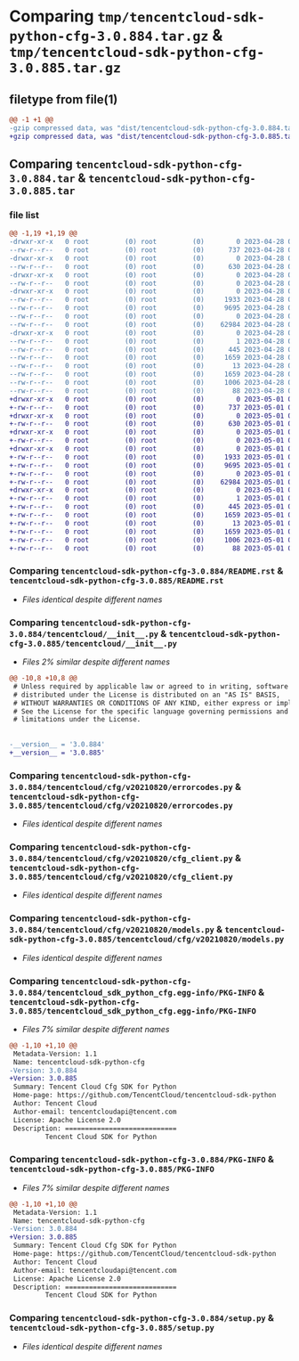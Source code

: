 # Comparing `tmp/tencentcloud-sdk-python-cfg-3.0.884.tar.gz` & `tmp/tencentcloud-sdk-python-cfg-3.0.885.tar.gz`

## filetype from file(1)

```diff
@@ -1 +1 @@
-gzip compressed data, was "dist/tencentcloud-sdk-python-cfg-3.0.884.tar", last modified: Fri Apr 28 02:08:04 2023, max compression
+gzip compressed data, was "dist/tencentcloud-sdk-python-cfg-3.0.885.tar", last modified: Mon May  1 00:31:27 2023, max compression
```

## Comparing `tencentcloud-sdk-python-cfg-3.0.884.tar` & `tencentcloud-sdk-python-cfg-3.0.885.tar`

### file list

```diff
@@ -1,19 +1,19 @@
-drwxr-xr-x   0 root         (0) root         (0)        0 2023-04-28 02:08:04.000000 tencentcloud-sdk-python-cfg-3.0.884/
--rw-r--r--   0 root         (0) root         (0)      737 2023-04-28 02:08:04.000000 tencentcloud-sdk-python-cfg-3.0.884/README.rst
-drwxr-xr-x   0 root         (0) root         (0)        0 2023-04-28 02:08:04.000000 tencentcloud-sdk-python-cfg-3.0.884/tencentcloud/
--rw-r--r--   0 root         (0) root         (0)      630 2023-04-28 02:08:04.000000 tencentcloud-sdk-python-cfg-3.0.884/tencentcloud/__init__.py
-drwxr-xr-x   0 root         (0) root         (0)        0 2023-04-28 02:08:04.000000 tencentcloud-sdk-python-cfg-3.0.884/tencentcloud/cfg/
--rw-r--r--   0 root         (0) root         (0)        0 2023-04-28 02:08:04.000000 tencentcloud-sdk-python-cfg-3.0.884/tencentcloud/cfg/__init__.py
-drwxr-xr-x   0 root         (0) root         (0)        0 2023-04-28 02:08:04.000000 tencentcloud-sdk-python-cfg-3.0.884/tencentcloud/cfg/v20210820/
--rw-r--r--   0 root         (0) root         (0)     1933 2023-04-28 02:08:04.000000 tencentcloud-sdk-python-cfg-3.0.884/tencentcloud/cfg/v20210820/errorcodes.py
--rw-r--r--   0 root         (0) root         (0)     9695 2023-04-28 02:08:04.000000 tencentcloud-sdk-python-cfg-3.0.884/tencentcloud/cfg/v20210820/cfg_client.py
--rw-r--r--   0 root         (0) root         (0)        0 2023-04-28 02:08:04.000000 tencentcloud-sdk-python-cfg-3.0.884/tencentcloud/cfg/v20210820/__init__.py
--rw-r--r--   0 root         (0) root         (0)    62984 2023-04-28 02:08:04.000000 tencentcloud-sdk-python-cfg-3.0.884/tencentcloud/cfg/v20210820/models.py
-drwxr-xr-x   0 root         (0) root         (0)        0 2023-04-28 02:08:04.000000 tencentcloud-sdk-python-cfg-3.0.884/tencentcloud_sdk_python_cfg.egg-info/
--rw-r--r--   0 root         (0) root         (0)        1 2023-04-28 02:08:04.000000 tencentcloud-sdk-python-cfg-3.0.884/tencentcloud_sdk_python_cfg.egg-info/dependency_links.txt
--rw-r--r--   0 root         (0) root         (0)      445 2023-04-28 02:08:04.000000 tencentcloud-sdk-python-cfg-3.0.884/tencentcloud_sdk_python_cfg.egg-info/SOURCES.txt
--rw-r--r--   0 root         (0) root         (0)     1659 2023-04-28 02:08:04.000000 tencentcloud-sdk-python-cfg-3.0.884/tencentcloud_sdk_python_cfg.egg-info/PKG-INFO
--rw-r--r--   0 root         (0) root         (0)       13 2023-04-28 02:08:04.000000 tencentcloud-sdk-python-cfg-3.0.884/tencentcloud_sdk_python_cfg.egg-info/top_level.txt
--rw-r--r--   0 root         (0) root         (0)     1659 2023-04-28 02:08:04.000000 tencentcloud-sdk-python-cfg-3.0.884/PKG-INFO
--rw-r--r--   0 root         (0) root         (0)     1006 2023-04-28 02:08:04.000000 tencentcloud-sdk-python-cfg-3.0.884/setup.py
--rw-r--r--   0 root         (0) root         (0)       88 2023-04-28 02:08:04.000000 tencentcloud-sdk-python-cfg-3.0.884/setup.cfg
+drwxr-xr-x   0 root         (0) root         (0)        0 2023-05-01 00:31:27.000000 tencentcloud-sdk-python-cfg-3.0.885/
+-rw-r--r--   0 root         (0) root         (0)      737 2023-05-01 00:31:27.000000 tencentcloud-sdk-python-cfg-3.0.885/README.rst
+drwxr-xr-x   0 root         (0) root         (0)        0 2023-05-01 00:31:27.000000 tencentcloud-sdk-python-cfg-3.0.885/tencentcloud/
+-rw-r--r--   0 root         (0) root         (0)      630 2023-05-01 00:31:27.000000 tencentcloud-sdk-python-cfg-3.0.885/tencentcloud/__init__.py
+drwxr-xr-x   0 root         (0) root         (0)        0 2023-05-01 00:31:27.000000 tencentcloud-sdk-python-cfg-3.0.885/tencentcloud/cfg/
+-rw-r--r--   0 root         (0) root         (0)        0 2023-05-01 00:31:27.000000 tencentcloud-sdk-python-cfg-3.0.885/tencentcloud/cfg/__init__.py
+drwxr-xr-x   0 root         (0) root         (0)        0 2023-05-01 00:31:27.000000 tencentcloud-sdk-python-cfg-3.0.885/tencentcloud/cfg/v20210820/
+-rw-r--r--   0 root         (0) root         (0)     1933 2023-05-01 00:31:27.000000 tencentcloud-sdk-python-cfg-3.0.885/tencentcloud/cfg/v20210820/errorcodes.py
+-rw-r--r--   0 root         (0) root         (0)     9695 2023-05-01 00:31:27.000000 tencentcloud-sdk-python-cfg-3.0.885/tencentcloud/cfg/v20210820/cfg_client.py
+-rw-r--r--   0 root         (0) root         (0)        0 2023-05-01 00:31:27.000000 tencentcloud-sdk-python-cfg-3.0.885/tencentcloud/cfg/v20210820/__init__.py
+-rw-r--r--   0 root         (0) root         (0)    62984 2023-05-01 00:31:27.000000 tencentcloud-sdk-python-cfg-3.0.885/tencentcloud/cfg/v20210820/models.py
+drwxr-xr-x   0 root         (0) root         (0)        0 2023-05-01 00:31:27.000000 tencentcloud-sdk-python-cfg-3.0.885/tencentcloud_sdk_python_cfg.egg-info/
+-rw-r--r--   0 root         (0) root         (0)        1 2023-05-01 00:31:27.000000 tencentcloud-sdk-python-cfg-3.0.885/tencentcloud_sdk_python_cfg.egg-info/dependency_links.txt
+-rw-r--r--   0 root         (0) root         (0)      445 2023-05-01 00:31:27.000000 tencentcloud-sdk-python-cfg-3.0.885/tencentcloud_sdk_python_cfg.egg-info/SOURCES.txt
+-rw-r--r--   0 root         (0) root         (0)     1659 2023-05-01 00:31:27.000000 tencentcloud-sdk-python-cfg-3.0.885/tencentcloud_sdk_python_cfg.egg-info/PKG-INFO
+-rw-r--r--   0 root         (0) root         (0)       13 2023-05-01 00:31:27.000000 tencentcloud-sdk-python-cfg-3.0.885/tencentcloud_sdk_python_cfg.egg-info/top_level.txt
+-rw-r--r--   0 root         (0) root         (0)     1659 2023-05-01 00:31:27.000000 tencentcloud-sdk-python-cfg-3.0.885/PKG-INFO
+-rw-r--r--   0 root         (0) root         (0)     1006 2023-05-01 00:31:27.000000 tencentcloud-sdk-python-cfg-3.0.885/setup.py
+-rw-r--r--   0 root         (0) root         (0)       88 2023-05-01 00:31:27.000000 tencentcloud-sdk-python-cfg-3.0.885/setup.cfg
```

### Comparing `tencentcloud-sdk-python-cfg-3.0.884/README.rst` & `tencentcloud-sdk-python-cfg-3.0.885/README.rst`

 * *Files identical despite different names*

### Comparing `tencentcloud-sdk-python-cfg-3.0.884/tencentcloud/__init__.py` & `tencentcloud-sdk-python-cfg-3.0.885/tencentcloud/__init__.py`

 * *Files 2% similar despite different names*

```diff
@@ -10,8 +10,8 @@
 # Unless required by applicable law or agreed to in writing, software
 # distributed under the License is distributed on an "AS IS" BASIS,
 # WITHOUT WARRANTIES OR CONDITIONS OF ANY KIND, either express or implied.
 # See the License for the specific language governing permissions and
 # limitations under the License.
 
 
-__version__ = '3.0.884'
+__version__ = '3.0.885'
```

### Comparing `tencentcloud-sdk-python-cfg-3.0.884/tencentcloud/cfg/v20210820/errorcodes.py` & `tencentcloud-sdk-python-cfg-3.0.885/tencentcloud/cfg/v20210820/errorcodes.py`

 * *Files identical despite different names*

### Comparing `tencentcloud-sdk-python-cfg-3.0.884/tencentcloud/cfg/v20210820/cfg_client.py` & `tencentcloud-sdk-python-cfg-3.0.885/tencentcloud/cfg/v20210820/cfg_client.py`

 * *Files identical despite different names*

### Comparing `tencentcloud-sdk-python-cfg-3.0.884/tencentcloud/cfg/v20210820/models.py` & `tencentcloud-sdk-python-cfg-3.0.885/tencentcloud/cfg/v20210820/models.py`

 * *Files identical despite different names*

### Comparing `tencentcloud-sdk-python-cfg-3.0.884/tencentcloud_sdk_python_cfg.egg-info/PKG-INFO` & `tencentcloud-sdk-python-cfg-3.0.885/tencentcloud_sdk_python_cfg.egg-info/PKG-INFO`

 * *Files 7% similar despite different names*

```diff
@@ -1,10 +1,10 @@
 Metadata-Version: 1.1
 Name: tencentcloud-sdk-python-cfg
-Version: 3.0.884
+Version: 3.0.885
 Summary: Tencent Cloud Cfg SDK for Python
 Home-page: https://github.com/TencentCloud/tencentcloud-sdk-python
 Author: Tencent Cloud
 Author-email: tencentcloudapi@tencent.com
 License: Apache License 2.0
 Description: ============================
         Tencent Cloud SDK for Python
```

### Comparing `tencentcloud-sdk-python-cfg-3.0.884/PKG-INFO` & `tencentcloud-sdk-python-cfg-3.0.885/PKG-INFO`

 * *Files 7% similar despite different names*

```diff
@@ -1,10 +1,10 @@
 Metadata-Version: 1.1
 Name: tencentcloud-sdk-python-cfg
-Version: 3.0.884
+Version: 3.0.885
 Summary: Tencent Cloud Cfg SDK for Python
 Home-page: https://github.com/TencentCloud/tencentcloud-sdk-python
 Author: Tencent Cloud
 Author-email: tencentcloudapi@tencent.com
 License: Apache License 2.0
 Description: ============================
         Tencent Cloud SDK for Python
```

### Comparing `tencentcloud-sdk-python-cfg-3.0.884/setup.py` & `tencentcloud-sdk-python-cfg-3.0.885/setup.py`

 * *Files identical despite different names*


